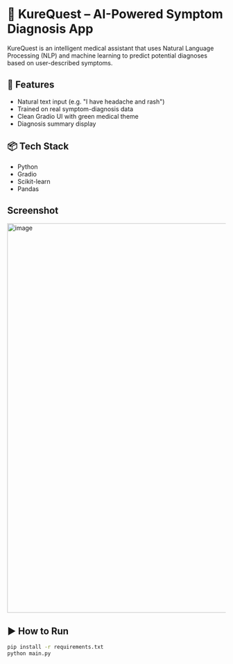 
# 💚 KureQuest – AI-Powered Symptom Diagnosis App

KureQuest is an intelligent medical assistant that uses Natural Language Processing (NLP) and machine learning to predict potential diagnoses based on user-described symptoms.

## 🚀 Features
- Natural text input (e.g. "I have headache and rash")
- Trained on real symptom-diagnosis data
- Clean Gradio UI with green medical theme
- Diagnosis summary display

## 📦 Tech Stack
- Python
- Gradio
- Scikit-learn
- Pandas

## Screenshot
<img width="1844" height="897" alt="image" src="https://github.com/user-attachments/assets/64b0178e-c65b-4480-b94b-be9b0eae3249" />

## ▶️ How to Run
```bash
pip install -r requirements.txt
python main.py

